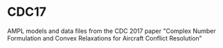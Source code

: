 # CDC17
AMPL models and data files from the CDC 2017 paper "Complex Number Formulation and Convex Relaxations for Aircraft Conflict Resolution"
